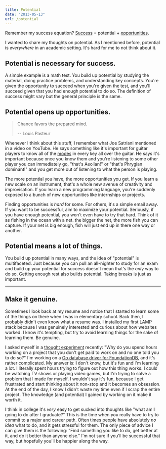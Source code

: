```yaml
---
title: Potential
date: "2013-05-13"
url: /potential
---
```



Remember my success equation? [Success](http://misfra.me/success-potential-and-opportunity) = potential + [opportunities](http://misfra.me/opportunities).

I wanted to share my thoughts on potential. As I mentioned before, potential is *everywhere* in an academic setting. It's hard for me to not think about it.

## Potential is necessary for success.
A simple example is a math test. You build up potential by studying the material, doing practice problems, and understanding key concepts. You're given the opportunity to succeed when you're given the test, and you'll succeed given that you had enough potential to do so. The definition of success might vary but the general principle is the same.

## Potential opens up opportunities.

> Chance favors the prepared mind.
>
> -- Louis Pasteur

Whenever I think about this stuff, I remember what Joe Satriani mentioned in a video on YouTube. He says something like it's important for guitar players to know all of the [modes](http://en.wikipedia.org/wiki/Mode_(music)) in every key all over the guitar. He says it's important because once you know them and you're listening to some other player you can immediately go, "that's Aeolian!" or "that's Phrygian dominant!" and you get more out of listening to what the person is playing.

The more potential you have, the more opportunities you get. If you learn a new scale on an instrument, that's a whole new avenue of creativity and improvisation. If you learn a new programming language, you're suddenly exposed to a bunch of new opportunities like internships or projects.

Finding opportunities is *hard* for some. For others, it's a simple email away. If you want to be successful, aim to maximize your potential. Seriously, if you have enough potential, you won't even have to try that hard. Think of it as fishing in the ocean with a net. the bigger the net, the more fish you can capture. If your net is big enough, fish will just end up in there one way or another.

## Potential means a lot of things.
You build up potential in many ways, and the idea of "potential" is multifaceted. Just because you can pull an all-nighter to study for an exam and build up your potential for success doesn't mean that's the *only* way to do so. Getting enough rest also builds potential. Taking breaks is just as important.

-----
## Make it genuine.
Sometimes I look back at my resume and notice that I started to learn some of the things on there when I was in elementary school. Back then, I probably didn't even know what a resume was. I installed my first [LAMP](http://en.wikipedia.org/wiki/LAMP_(software_bundle)) stack because I was genuinely interested and curious about how websites worked. I know it's tempting, but try to avoid learning things for the sake of learning them. Be genuine.

I asked myself in a [thought experiment](http://misfra.me/thought-experiments) recently: "Why do you spend hours working on a project that you don't get paid to work on and no one told you to do so?" I'm working on a [Go database driver for FoundationDB](https://github.com/PreetamJinka/fdbgo), and it's rather complicated. My answer is: I don't know, but it's fun and I'm learning a lot. I literally spent hours trying to figure out how this thing works. I could be watching TV shows or playing video games, but I'm trying to solve a problem that I made for myself. I wouldn't say it's fun, because I get frustrated and start thinking about it non-stop and it becomes an obsession. At the end of the day, I know I didn't waste my time even if I scrap the entire project. The knowledge (and potential) I gained by working on it make it worth it.

I think in college it's *very* easy to get sucked into thoughts like "what am I going to do after I graduate?" This is the time when you really have to try to commit to a major and career path. Often times people have absolutely *no idea* what to do, and it gets stressful for them. The only piece of advice I can give them is the following: "Find something you like to do, get better at it, and do it better than anyone else." I'm not sure if you'll be successful that way, but hopefully you'll be happier along the way.


